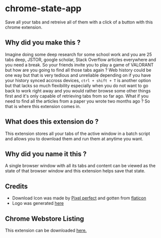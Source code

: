 # chrome-state-app
Save all your tabs and retreive all of them with a click of a button with this chrome extension.

## Why did you make this ?
Imagine doing some deep research for some school work and you are 25 tabs deep, JSTOR, google scholar, Stack Overflow articles everywhere and you need a break. So your friends invite you to play a game of VALORANT but how are you going to find all those tabs again ? Web history could be one way but that is very tedious and unreliable depending on if you have your history synced accross devices, `ctrl + shift + T` is another option but that lacks so much flexibility especially when you do not want to go back to work right away and you would rather browse some other things first and it's only capable of retrieving tabs from so far ago. What if you need to find all the articles from a paper you wrote two months ago ? So that is where this extension comes in.

## What does this extension do ?
This extension stores all your tabs of the active window in a batch script and allows you to download them and run them at anytime you want.

## Why did you name it this ?
A single browser window with all its tabs and content can be viewed as the state of that browser window and this extension helps save that state.


## Credits 
- Download Icon was made by [Pixel perfect](https://www.flaticon.com/authors/pixel-perfect) and gotten from [flaticon](https://www.flaticon.com)
- Logo was generated [here](https://hatchful.shopify.com/)

## Chrome Webstore Listing
This extension can be downloaded [here.](https://chrome.google.com/webstore/detail/chrome-state-app-save-all/ooemigfmcnmokocfhepgnpckekhnjabi)


